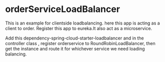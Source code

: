 # orderServiceLoadBalancer
This is an example for clientside loadbalancing. here this app is acting as a client to order. Register this app to eureka.It also act as a microservice.

Add this dependency-spring-cloud-starter-loadbalancer
and in the controller class , register orderservice to RoundRobinLoadBalancer, then get the instance and route it for whichever service we need loading balancing.
